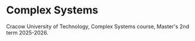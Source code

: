 # Complex Systems
Cracow University of Technology, Complex Systems course, Master's 2nd term 2025-2026.
